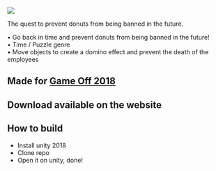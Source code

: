 ![](./Assets/Resources/logo.png)

The quest to prevent donuts from being banned in the future.

• Go back in time and prevent donuts from being banned in the future!<br/>
• Time / Puzzle genre<br/>
• Move objects to create a domino effect and prevent the death of the employees<br/>

## Made for [Game Off 2018](https://failcake.itch.io/timedonut)
## Download available on the website

## How to build
- Install unity 2018
- Clone repo
- Open it on unity, done!
